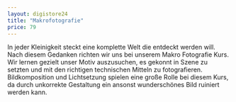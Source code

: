 ```yaml
---
layout: digistore24
title: "Makrofotografie"
price: 79
---
```

<p>In jeder Kleinigkeit steckt eine komplette Welt die entdeckt werden will. Nach diesem Gedanken richten wir uns bei unserem Makro Fotografie Kurs.<br>Wir lernen gezielt unser Motiv auszusuchen, es gekonnt in Szene zu setzten und mit den richtigen technischen Mitteln zu fotografieren. Bildkomposition und Lichtsetzung spielen eine gro&#xDF;e Rolle bei diesem Kurs, da durch unkorrekte Gestaltung ein ansonst wundersch&#xF6;nes Bild ruiniert werden kann.</p>